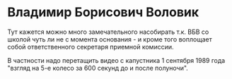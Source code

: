 # Владимир Борисович Воловик

Тут кажется можно много замечательного насобирать т.к. ВБВ со школой чуть ли
не с момента основания - и кроме того воплощает собой ответственного секретаря
приемной комиссии.

В частности надо перетащить видео с капустника
1 сентября 1989 года "взгляд на 5-е колесо за 600 секунд до и после полуночи".